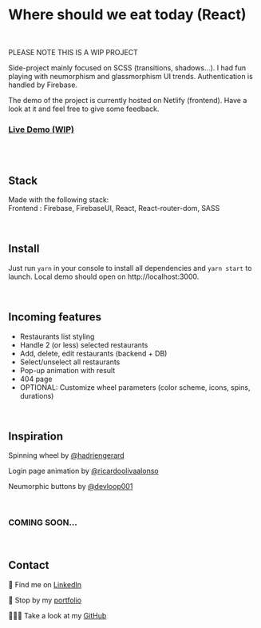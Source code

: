 <p align="center">
<!-- <a href="https://where-should-we-eat-today-jolisdegats.netlify.app/ ">
  <img src="https://res.cloudinary.com/dqp905mfv/image/upload/v1603452120/portfolio/ReadMe/marceau_cdlfrb.jpg" alt ="Where should we eat today - Banner"  />
  </a> -->
</p>
<br/>
<br/>
<h1>Where should we eat today (React)</h1>
<br/>
<p>PLEASE NOTE THIS IS A WIP PROJECT</p>
<p>Side-project mainly focused on SCSS (transitions, shadows...). I had fun playing with neumorphism and glassmorphism UI trends. Authentication is handled by Firebase.</p><p>
The demo of the project is currently hosted on Netlify (frontend). Have a look at it and feel free to give some feedback. </p>

<h3>
<a href="https://where-should-we-eat-today-jolisdegats.netlify.app/">Live Demo (WIP)</a>
</h3>
  <br/>
    <br/>
<h2>Stack</h2>

<p>Made with the following stack:<br/>
Frontend : Firebase, FirebaseUI, React, React-router-dom, SASS</p>
 <br/>

<h2>Install</h2>

<p>Just run <code>yarn</code> in your console to install all dependencies and <code>yarn start</code> to launch. Local demo should open on http://localhost:3000.</p>
 <br/>

<h2>Incoming features</h2>

<ul>
<li>Restaurants list styling</li>
<li>Handle 2 (or less) selected restaurants</li>
<li>Add, delete, edit restaurants (backend + DB)</li>
<li>Select/unselect all restaurants</li>
<li>Pop-up animation with result</li>
<li>404 page</li>
<li>OPTIONAL: Customize wheel parameters (color scheme, icons, spins, durations)</li>
</ul>

 <br/>

 <h2>Inspiration</h2>

<p>Spinning wheel by <a href="https://github.com/hadriengerard">@hadriengerard</a></p>
<p>Login page animation by <a href="https://github.com/ricardoolivaalonso">@ricardoolivaalonso</a></p>
<p>Neumorphic buttons by <a href="https://github.com/devloop01">@devloop001</a></p>

 <br/>

</p><h3>COMING SOON...</h3>

<br/>
<h2>Contact</h2>
<p>💼 Find me on <a href="https://www.linkedin.com/in/julieszwarc/">LinkedIn</a></p>

<p>🦄 Stop by my <a href="https://julieszwarc.com">portfolio</a></p>

<p>👩🏼‍💻 Take a look at my <a href="https://github.com/jolisdegats">GitHub</a></p>
<br/>
<br/>
